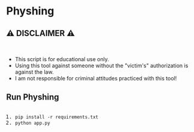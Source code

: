 <h1>Physhing</h1>

<h2>&#x26A0 DISCLAIMER &#x26A0</h2>
<br>
<ul><li>This script is for educational use only.
<li>Using this tool against someone without the "victim's" authorization is against the law.
<li>I am not responsible for criminal attitudes practiced with this tool!</ul>

<h2>Run Physhing</h2>
<pre>
<ol><li><code>pip install -r requirements.txt</code>
<li><code>python app.py</code></ol>
